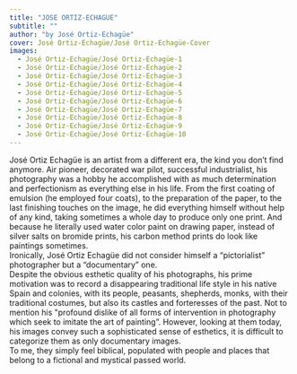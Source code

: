 ```yaml
---
title: "JOSE ORTIZ-ECHAGUE"
subtitle: ""
author: "by José Ortiz-Echagüe"
cover: José Ortiz-Echagüe/José Ortiz-Echagüe-Cover
images:
  - José Ortiz-Echagüe/José Ortiz-Echagüe-1
  - José Ortiz-Echagüe/José Ortiz-Echagüe-2
  - José Ortiz-Echagüe/José Ortiz-Echagüe-3
  - José Ortiz-Echagüe/José Ortiz-Echagüe-4
  - José Ortiz-Echagüe/José Ortiz-Echagüe-5
  - José Ortiz-Echagüe/José Ortiz-Echagüe-6
  - José Ortiz-Echagüe/José Ortiz-Echagüe-7
  - José Ortiz-Echagüe/José Ortiz-Echagüe-8
  - José Ortiz-Echagüe/José Ortiz-Echagüe-9
  - José Ortiz-Echagüe/José Ortiz-Echagüe-10
---
```


José Ortiz Echagüe is an artist from a different era, the kind you don’t find anymore. Air pioneer, decorated war pilot, successful industrialist, his photography was a hobby he accomplished with as much determination and perfectionism as everything else in his life. From the first coating of emulsion (he employed four coats), to the preparation of the paper, to the last finishing touches on the image, he did everything himself without help of any kind, taking sometimes a whole day to produce only one print.
And because he literally used water color paint on drawing paper, instead of silver salts on bromide prints, his carbon method prints do look like paintings sometimes.  
Ironically, José Ortiz Echagüe did not consider himself a “pictorialist” photographer but a “documentary” one.   
Despite the obvious esthetic quality of his photographs, his prime motivation was to record a disappearing traditional life style in his native Spain and colonies, with its people, peasants, shepherds, monks, with their traditional costumes, but also its castles and forteresses of the past. Not to mention his "profound dislike of all forms of intervention in photography which seek to imitate the art of painting”.
However, looking at them today, his images convey such a sophisticated sense of esthetics, it is difficult to categorize them as only documentary images.   
To me, they simply feel biblical, populated with people and places that belong to a fictional and mystical passed world.
